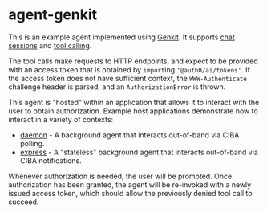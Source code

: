 # agent-genkit

This is an example agent implemented using [Genkit](https://firebase.google.com/docs/genkit).
It supports [chat sessions](https://firebase.google.com/docs/genkit/chat) and
[tool calling](https://firebase.google.com/docs/genkit/tool-calling).

The tool calls make requests to HTTP endpoints, and expect to be provided with
an access token that is obtained by `import`ing `'@auth0/ai/tokens'`.  If the
access token does not have sufficient context, the `WWW-Authenticate` challenge
header is parsed, and an `AuthorizationError` is thrown.

This agent is "hosted" within an application that allows it to interact with the
user to obtain authorization.   Example host applications demonstrate how to
interact in a variety of contexts:

  - [daemon](../daemon) - A background agent that interacts out-of-band via CIBA
    polling.
  - [express](../../examples/daemon) - A "stateless" background agent that
    interacts out-of-band via CIBA notifications.

Whenever authorization is needed, the user will be prompted.  Once authorization
has been granted, the agent will be re-invoked with a newly issued access token,
which should allow the previously denied tool call to succeed.
